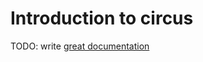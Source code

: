 # Introduction to circus

TODO: write [great documentation](http://jacobian.org/writing/what-to-write/)
